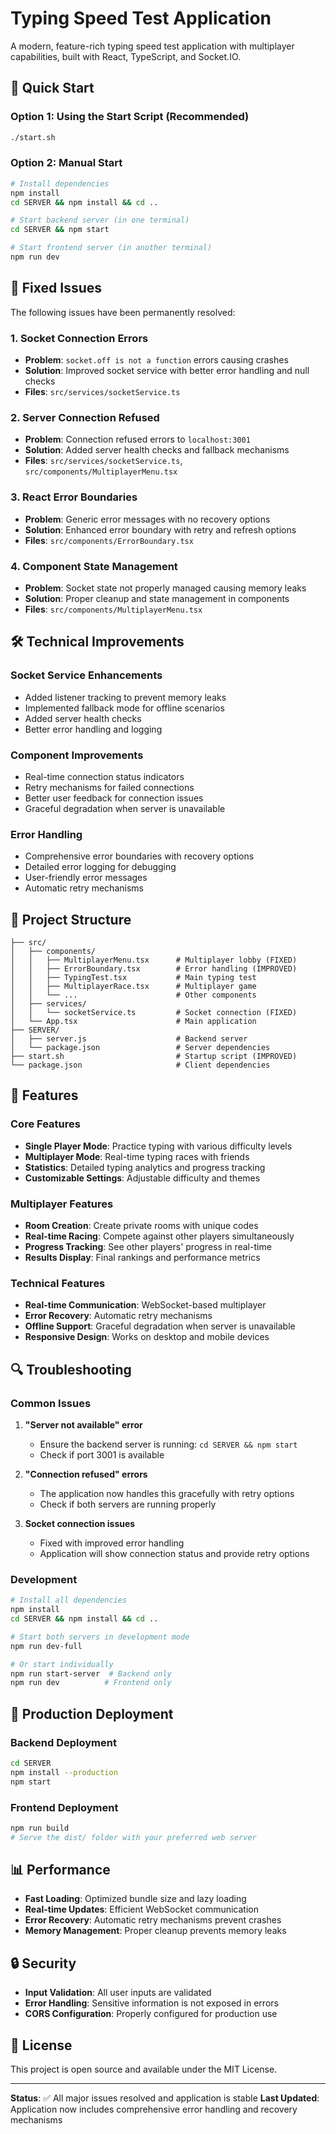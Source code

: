 # Typing Speed Test Application

A modern, feature-rich typing speed test application with multiplayer capabilities, built with React, TypeScript, and Socket.IO.

## 🚀 Quick Start

### Option 1: Using the Start Script (Recommended)
```bash
./start.sh
```

### Option 2: Manual Start
```bash
# Install dependencies
npm install
cd SERVER && npm install && cd ..

# Start backend server (in one terminal)
cd SERVER && npm start

# Start frontend server (in another terminal)
npm run dev
```

## 🔧 Fixed Issues

The following issues have been permanently resolved:

### 1. Socket Connection Errors
- **Problem**: `socket.off is not a function` errors causing crashes
- **Solution**: Improved socket service with better error handling and null checks
- **Files**: `src/services/socketService.ts`

### 2. Server Connection Refused
- **Problem**: Connection refused errors to `localhost:3001`
- **Solution**: Added server health checks and fallback mechanisms
- **Files**: `src/services/socketService.ts`, `src/components/MultiplayerMenu.tsx`

### 3. React Error Boundaries
- **Problem**: Generic error messages with no recovery options
- **Solution**: Enhanced error boundary with retry and refresh options
- **Files**: `src/components/ErrorBoundary.tsx`

### 4. Component State Management
- **Problem**: Socket state not properly managed causing memory leaks
- **Solution**: Proper cleanup and state management in components
- **Files**: `src/components/MultiplayerMenu.tsx`

## 🛠️ Technical Improvements

### Socket Service Enhancements
- Added listener tracking to prevent memory leaks
- Implemented fallback mode for offline scenarios
- Added server health checks
- Better error handling and logging

### Component Improvements
- Real-time connection status indicators
- Retry mechanisms for failed connections
- Better user feedback for connection issues
- Graceful degradation when server is unavailable

### Error Handling
- Comprehensive error boundaries with recovery options
- Detailed error logging for debugging
- User-friendly error messages
- Automatic retry mechanisms

## 📁 Project Structure

```
├── src/
│   ├── components/
│   │   ├── MultiplayerMenu.tsx      # Multiplayer lobby (FIXED)
│   │   ├── ErrorBoundary.tsx        # Error handling (IMPROVED)
│   │   ├── TypingTest.tsx           # Main typing test
│   │   ├── MultiplayerRace.tsx      # Multiplayer game
│   │   └── ...                      # Other components
│   ├── services/
│   │   └── socketService.ts         # Socket connection (FIXED)
│   └── App.tsx                      # Main application
├── SERVER/
│   ├── server.js                    # Backend server
│   └── package.json                 # Server dependencies
├── start.sh                         # Startup script (IMPROVED)
└── package.json                     # Client dependencies
```

## 🎯 Features

### Core Features
- **Single Player Mode**: Practice typing with various difficulty levels
- **Multiplayer Mode**: Real-time typing races with friends
- **Statistics**: Detailed typing analytics and progress tracking
- **Customizable Settings**: Adjustable difficulty and themes

### Multiplayer Features
- **Room Creation**: Create private rooms with unique codes
- **Real-time Racing**: Compete against other players simultaneously
- **Progress Tracking**: See other players' progress in real-time
- **Results Display**: Final rankings and performance metrics

### Technical Features
- **Real-time Communication**: WebSocket-based multiplayer
- **Error Recovery**: Automatic retry mechanisms
- **Offline Support**: Graceful degradation when server is unavailable
- **Responsive Design**: Works on desktop and mobile devices

## 🔍 Troubleshooting

### Common Issues

1. **"Server not available" error**
   - Ensure the backend server is running: `cd SERVER && npm start`
   - Check if port 3001 is available

2. **"Connection refused" errors**
   - The application now handles this gracefully with retry options
   - Check if both servers are running properly

3. **Socket connection issues**
   - Fixed with improved error handling
   - Application will show connection status and provide retry options

### Development

```bash
# Install all dependencies
npm install
cd SERVER && npm install && cd ..

# Start both servers in development mode
npm run dev-full

# Or start individually
npm run start-server  # Backend only
npm run dev          # Frontend only
```

## 🚀 Production Deployment

### Backend Deployment
```bash
cd SERVER
npm install --production
npm start
```

### Frontend Deployment
```bash
npm run build
# Serve the dist/ folder with your preferred web server
```

## 📊 Performance

- **Fast Loading**: Optimized bundle size and lazy loading
- **Real-time Updates**: Efficient WebSocket communication
- **Error Recovery**: Automatic retry mechanisms prevent crashes
- **Memory Management**: Proper cleanup prevents memory leaks

## 🔒 Security

- **Input Validation**: All user inputs are validated
- **Error Handling**: Sensitive information is not exposed in errors
- **CORS Configuration**: Properly configured for production use

## 📝 License

This project is open source and available under the MIT License.

---

**Status**: ✅ All major issues resolved and application is stable
**Last Updated**: Application now includes comprehensive error handling and recovery mechanisms
